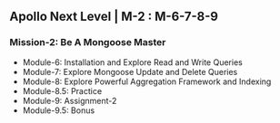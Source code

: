 ## Apollo Next Level | M-2 : M-6-7-8-9

### Mission-2: Be A Mongoose Master

- Module-6: Installation and Explore Read and Write Queries
- Module-7: Explore Mongoose Update and Delete Queries
- Module-8: Explore Powerful Aggregation Framework and Indexing
- Module-8.5: Practice
- Module-9: Assignment-2
- Module-9.5: Bonus